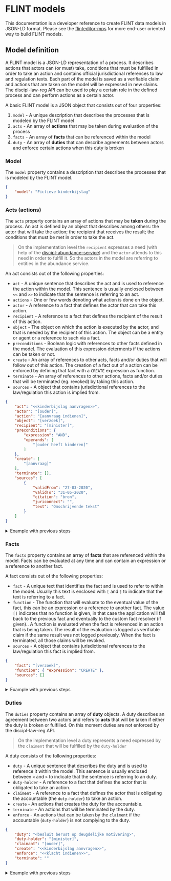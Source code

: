 # FLINT models

This documentation is a developer reference to create FLINT data models in JSON-LD format. Please see the [flinteditor-mps](https://github.com/discipl/flinteditor-mps) for more end-user oriented way to build FLINT models.

## Model definition

A FLINT model is a JSON-LD representation of a process. It describes actions that actors can (or must) take, conditions that must be fulfilled in order to take an action and contains official jurisdictional references to law and regulation texts. Each part of the model is saved as a verifiable claim and actions that are taken on the model will be expressed in new claims. The discipl-law-reg API can be used to play a certain role in the defined process and can perform actions as a certain actor.

A basic FLINT model is a JSON object that consists out of four properties:

1. `model` - A unique description that describes the processes that is modeled by the FLINT model
2. `acts` - An array of **actions** that may be taken during evaluation of the process
3. `facts` - An array of **facts** that can be referenced within the model
4. `duty` - An array of **duties** that can describe agreements between actors and enforce certain actions when this duty is broken

### Model

The `model` property contains a description that describes the processes that is modeled by the FLINT model.


```json
{
    "model": "Fictieve kinderbijslag"
}
```
### Acts (actions)

The `acts` property contains an array of actions that may be **taken** during the process. An act is defined by an object that describes among others: the actor that will take the action; the recipient that receives the result; the conditions that must be met in order to take the act.

> On the implementation level the `recipient` expresses a need (with help of the [discipl-abundance-service](https://github.com/discipl/discipl-abundance-service/)) and the `actor` attends to this need in order to fulfill it. So the actors in the model are referring to entities in the abundance service.

An act consists out of the following properties:

- `act` - A unique sentence that describes the act and is used to reference the action within the model. This sentence is usually enclosed between `<<` and `>>` to indicate that the sentence is referring to an act.
- `actions` - One or few words denoting what action is done on the object.
- `actor` - A reference to a fact that defines the actor that can take this action.
- `recipient` - A reference to a fact that defines the recipient of the result of this action.
- `object` - The object on which the action is executed by the actor, and that is needed by the recipient of this action. The object can be a entity or agent or a reference to such via a fact.
- `preconditions` - Boolean logic with references to other facts defined in the model. The evaluation of this expression determents if the actions can be taken or not.
- `create` - An array of references to other acts, facts and/or duties that will follow out of this action. The creation of a fact out of a action can be enforced by defining that fact with a `CREATE` expression as function.
- `terminate` - An array of references to other actions, facts and/or duties that will be terminated (eg. revoked) by taking this action.
- `sources` -  A object that contains jurisdictional references to the law/regulation this action is implied from.

```json
{
    "act": "<<kinderbijslag aanvragen>>",
    "actor": "[ouder]",
    "action": "[aanvraag indienen]",
    "object": "[verzoek]",
    "recipient": "[minister]",
    "preconditions": {
        "expression": "AND",
        "operands": [
            "[ouder heeft kinderen]"
        ]
    },
    "create": [
        "[aanvraag]"
    ],
    "terminate": [],
    "sources": [
        {
            "validFrom": "27-03-2020",
            "validTo": "31-05-2020",
            "citation": "bron",
            "juriconnect": "",
            "text": "Omschrijvende tekst"
        }
    ]
}
```
<details>
<summary>Example with previous steps</summary>

```json
{
    "model": "Fictieve kinderbijslag",
    "acts": [
        {
            "act": "<<kinderbijslag aanvragen>>",
            "actor": "[ouder]",
            "action": "[aanvraag indienen]",
            "object": "[verzoek]",
            "recipient": "[minister]",
            "preconditions": {
                "expression": "AND",
                "operands": [
                    "[ouder heeft kinderen]"
                ]
            },
            "create": [
                "[aanvraag]"
            ],
            "terminate": [],
            "sources": [
                {
                    "validFrom": "27-03-2020",
                    "validTo": "31-05-2020",
                    "citation": "bron",
                    "juriconnect": "",
                    "text": "Omschrijvende tekst"
                }
            ]
        },
        {
            "act": "<<klacht indienen>>",
            "action": "[klacht indienen]",
            "object": "[besluit]",
            "actor": "[ouder]",
            "recipient": "[minister]",
            "create": [
                "[bezwaarschrift]"
            ],
            "terminates": "",
             "sources": []
        },
        {
            "act": "<<aanvraag kinderbijslag toekennen>>",
            "actor": "[minister]",
            "action": "[besluit nemen]",
            "object": "[aanvraag]",
            "create": [
                "[besluit]"
            ],
            "recipient": "[ouder]",
             "sources": []
        },
        {
            "act": "<<aanvraag kinderbijslag afwijzen>>",
            "actor": "[minister]",
            "action": "[besluit nemen]",
            "object": "[aanvraag]",
            "recipient": "[ouder]",
            "create": [
                "[besluit]"
            ],
            "terminates": [
                "[aanvraag]"
            ],
             "sources": []
        }
    ]
}
```
</details>

### Facts

The `facts` property contains an array of **facts** that are referenced within the model. Facts can be evaluated at any time and can contain an expression or a reference to another fact.

A fact consists out of the following properties:

- `fact` - A unique text that identifies the fact and is used to refer to within the model. Usually this text is enclosed with `[` and `]` to indicate that the text is referring to a fact.
- `function` - The function that will evaluate to the eventual value of the fact, this can be an expression or a reference to another fact. The value `[]` indicates that no function is given, in that case the application will fall back to the previous fact and eventually to the custom fact resolver (if given).. A function is evaluated when the fact is referenced in an action that is being taken. The result of the evaluation is logged as verifiable claim if the same result was not logged previously. When the fact is terminated, all those claims will be revoked.
- `sources` -  A object that contains jurisdictional references to the law/regulation this fact is implied from.

```json
{
    "fact": "[verzoek]",
    "function": { "expression": "CREATE" },
    "sources": []
}
```

<details>
<summary>Example with previous steps</summary>

```json
{
    "model": "Fictieve kinderbijslag",
    "acts": [
        {
            "act": "<<kinderbijslag aanvragen>>",
            "actor": "[ouder]",
            "action": "[aanvraag indienen]",
            "object": "[verzoek]",
            "recipient": "[minister]",
            "preconditions": {
                "expression": "AND",
                "operands": [
                    "[ouder heeft kinderen]"
                ]
            },
            "create": [
                "[aanvraag]"
            ],
            "terminate": [],
            "sources": [
                {
                    "validFrom": "27-03-2020",
                    "validTo": "31-05-2020",
                    "citation": "bron",
                    "juriconnect": "",
                    "text": "Omschrijvende tekst"
                }
            ]
        },
        {
            "act": "<<klacht indienen>>",
            "action": "[klacht indienen]",
            "object": "[besluit]",
            "actor": "[ouder]",
            "recipient": "[minister]",
            "create": [
                "[bezwaarschrift]"
            ],
            "terminates": "",
            "sources": []
        },
        {
            "act": "<<aanvraag kinderbijslag toekennen>>",
            "actor": "[minister]",
            "action": "[besluit nemen]",
            "object": "[aanvraag]",
            "create": [
                "[besluit]"
            ],
            "recipient": "[ouder]",
            "sources": []
        },
        {
            "act": "<<aanvraag kinderbijslag afwijzen>>",
            "actor": "[minister]",
            "action": "[besluit nemen]",
            "object": "[aanvraag]",
            "recipient": "[ouder]",
            "create": [
                "[besluit]"
            ],
            "terminates": [
                "[aanvraag]"
            ],
            "sources": []
        }
    ],
    "facts": [
         {
            "fact": "[ouder]",
            "function": "[]",
            "sources": []
        },
        {
            "fact": "[minister]",
            "function": "[]",
            "sources": []
        },
        {
            "fact": "[verzoek]",
            "function": "[]",
            "sources": []
        },
        {
            "fact": "[ouder heeft kinderen]",
            "function": "[]",
            "sources": []
        },
        {
            "fact": "[aanvraag]",
            "function": {
                "expression": "CREATE"
            },
            "sources": []
        },
        {
            "fact": "[besluit]",
            "function": {
                "expression": "CREATE"
            },
            "sources": []
        },
        {
            "fact": "[bezwaarschrift]",
            "function": {
                "expression": "CREATE"
            },
            "sources": []
        }
    ]
}
```
</details>

### Duties

The `duties` property contains an array of **duty** objects. A duty describes an agreement between two actors and refers to **acts** that will be taken if either  the duty is broken or fulfilled. On this moment duties are not enforced by the discipl-law-reg API.

> On the implementation level a duty represents a need expressed by the `claiment` that will be fulfilled by the `duty-holder`

A duty consists of the following properties:

- `duty` - A unique sentence that describes the duty and is used to reference it within the model. This sentence is usually enclosed between `<` and `>` to indicate that the sentence is referring to an duty.
- `duty-holder` - A reference to a fact that defines the actor that is obligated to take an action.
- `claiment` - A reference to a fact that defines the actor that is obligating the accountable (the `duty-holder`) to take an action.
- `create` - An actions that creates the duty for the accountable.
- `terminate` - An actions that will be terminated by the duty.
- `enforce` - An actions that can be taken by the `claiment` if the accountable (`duty-holder`) is not complying to the duty.

```json
{
    "duty": "<besluit berust op deugdelijke motivering>",
    "duty-holder": "[minister]",
    "claimant": "[ouder]",
    "create": "<<kinderbijslag aanvragen>>",
    "enforce": "<<klacht indienen>>",
    "terminate": ""
}
```

<details>
<summary>Example with previous steps</summary>

```json
{
    "model": "Fictieve kinderbijslag",
    "acts": [
        {
            "act": "<<kinderbijslag aanvragen>>",
            "actor": "[ouder]",
            "action": "[aanvraag indienen]",
            "object": "[verzoek]",
            "recipient": "[minister]",
            "preconditions": {
                "expression": "AND",
                "operands": [
                    "[ouder heeft kinderen]"
                ]
            },
            "create": [
                "[aanvraag]"
            ],
            "terminate": [],
            "sources": [
                {
                    "validFrom": "27-03-2020",
                    "validTo": "31-05-2020",
                    "citation": "bron",
                    "juriconnect": "",
                    "text": "Omschrijvende tekst"
                }
            ]
        },
        {
            "act": "<<klacht indienen>>",
            "action": "[klacht indienen]",
            "object": "[besluit]",
            "actor": "[ouder]",
            "recipient": "[minister]",
            "create": [
                "[bezwaarschrift]"
            ],
            "terminates": "",
            "sources": []
        },
        {
            "act": "<<aanvraag kinderbijslag toekennen>>",
            "actor": "[minister]",
            "action": "[besluit nemen]",
            "object": "[aanvraag]",
            "create": [
                "[besluit]"
            ],
            "recipient": "[ouder]",
            "sources": []
        },
        {
            "act": "<<aanvraag kinderbijslag afwijzen>>",
            "actor": "[minister]",
            "action": "[besluit nemen]",
            "object": "[aanvraag]",
            "recipient": "[ouder]",
            "create": [
                "[besluit]"
            ],
            "terminates": [
                "[aanvraag]"
            ],
            "sources": []
        }
    ],
    "facts": [
         {
            "fact": "[ouder]",
            "function": "[]",
            "sources": []
        },
        {
            "fact": "[minister]",
            "function": "[]",
            "sources": []
        },
        {
            "fact": "[verzoek]",
            "function": "[]",
            "sources": []
        },
        {
            "fact": "[ouder heeft kinderen]",
            "function": "[]",
            "sources": []
        },
        {
            "fact": "[aanvraag]",
            "function": {
                "expression": "CREATE"
            },
            "sources": []
        },
        {
            "fact": "[besluit]",
            "function": {
                "expression": "CREATE"
            },
            "sources": []
        },
        {
            "fact": "[bezwaarschrift]",
            "function": {
                "expression": "CREATE"
            },
            "sources": []
        }
    ],
    "duties": [
        {
            "duty": "<besluit berust op deugdelijke motivering>",
            "duty-holder": "[minister]",
            "claimant": "[ouder]",
            "create": "<<kinderbijslag aanvragen>>",
            "enforce": "<<klacht indienen>>",
            "terminate": ""
        }
    ]
}
```
</details>

